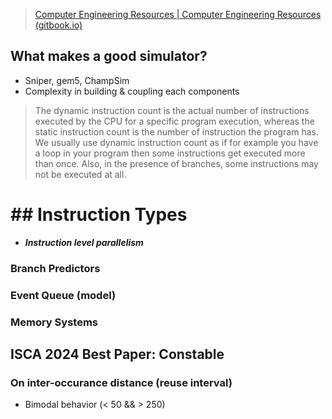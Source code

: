 > [Computer Engineering Resources | Computer Engineering Resources (gitbook.io)](https://rajesh-s.gitbook.io/compengg)

## What makes a good simulator?
- Sniper, gem5, ChampSim
- Complexity in building & coupling each components

> The dynamic instruction count is the actual number of instructions executed by the CPU for a specific program execution, whereas the static instruction count is the number of instruction the program has.
We usually use dynamic instruction count as if for example you have a loop in your program then some instructions get executed more than once. Also, in the presence of branches, some instructions may not be executed at all.
# ## Instruction Types
- ***Instruction level parallelism***
### Branch Predictors
### Event Queue (model)
### Memory Systems

## ISCA 2024 Best Paper: Constable
### On inter-occurance distance (reuse interval)
- Bimodal behavior (< 50 && > 250)
<!--stackedit_data:
eyJoaXN0b3J5IjpbMTQ2ODQyOTE0OSwtODUxMjAxNjUyXX0=
-->